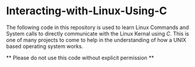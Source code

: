 # Interacting-with-Linux-Using-C

The following code in this repository is used to learn Linux Commands and System calls to directly communicate with the Linux Kernal using _C_. This is one of many projects to come to help in the understanding of how a UNIX based operating system works.

** Please do not use this code without explicit permission **
